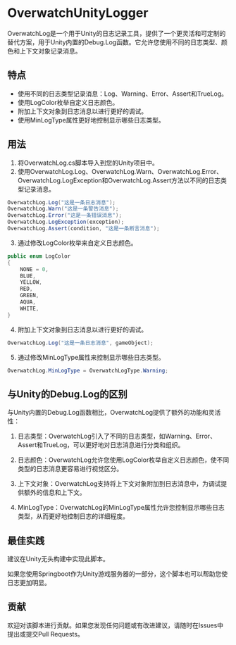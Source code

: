 # OverwatchUnityLogger

OverwatchLog是一个用于Unity的日志记录工具，提供了一个更灵活和可定制的替代方案，用于Unity内置的Debug.Log函数。它允许您使用不同的日志类型、颜色和上下文对象记录消息。

## 特点

- 使用不同的日志类型记录消息：Log、Warning、Error、Assert和TrueLog。
- 使用LogColor枚举自定义日志颜色。
- 附加上下文对象到日志消息以进行更好的调试。
- 使用MinLogType属性更好地控制显示哪些日志类型。

## 用法

1. 将OverwatchLog.cs脚本导入到您的Unity项目中。
2. 使用OverwatchLog.Log、OverwatchLog.Warn、OverwatchLog.Error、OverwatchLog.LogException和OverwatchLog.Assert方法以不同的日志类型记录消息。

```csharp
OverwatchLog.Log("这是一条日志消息");
OverwatchLog.Warn("这是一条警告消息");
OverwatchLog.Error("这是一条错误消息");
OverwatchLog.LogException(exception);
OverwatchLog.Assert(condition, "这是一条断言消息");
```

3. 通过修改LogColor枚举来自定义日志颜色。

```csharp
public enum LogColor
{
    NONE = 0,
    BLUE,
    YELLOW,
    RED,
    GREEN,
    AQUA,
    WHITE,
}
```

4. 附加上下文对象到日志消息以进行更好的调试。

```csharp
OverwatchLog.Log("这是一条日志消息", gameObject);
```

5. 通过修改MinLogType属性来控制显示哪些日志类型。

```csharp
OverwatchLog.MinLogType = OverwatchLogType.Warning;
```

## 与Unity的Debug.Log的区别

与Unity内置的Debug.Log函数相比，OverwatchLog提供了额外的功能和灵活性：

1. 日志类型：OverwatchLog引入了不同的日志类型，如Warning、Error、Assert和TrueLog，可以更好地对日志消息进行分类和组织。

2. 日志颜色：OverwatchLog允许您使用LogColor枚举自定义日志颜色，使不同类型的日志消息更容易进行视觉区分。

3. 上下文对象：OverwatchLog支持将上下文对象附加到日志消息中，为调试提供额外的信息和上下文。

4. MinLogType：OverwatchLog的MinLogType属性允许您控制显示哪些日志类型，从而更好地控制日志的详细程度。

## 最佳实践

建议在Unity无头构建中实现此脚本。

如果您使用Springboot作为Unity游戏服务器的一部分，这个脚本也可以帮助您使日志更加明显。

## 贡献

欢迎对该脚本进行贡献。如果您发现任何问题或有改进建议，请随时在Issues中提出或提交Pull Requests。
